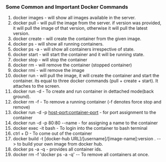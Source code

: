 ### Some Common and Important Docker Commands

1. docker images            - will show all images available in the server.
2. docker pull <image-name> - will pull the image from the server. if version was provided, it will pull the image of that version, otherwise it will pull the latest version.
3. docker create <image-id> - will create the container from the given image.
4. docker ps                - will show all running containers.
5. docker ps -a             - will show all containers irrespective of state.
6. docker start <container-id>  - will start the container and it will be running state.
7. docker stop <container-id>   - will stop the container
8. docker rm <container-id>     - will remove the container (stopped container)
9. docker rmi <image-id>        - will remove the image
10. docker run <image-name>     - will pull the image, it will create the container and start the container. its equal to three docker commands (pull + create + start). It attaches to the screen.
11. docker run -d <image-name>  - To create and run container in dettached mode(back ground).
12. docker rm -f <container-id> - To remove a running container (-f denotes force stop and remove)
13. docker run -d -p <host-port:container-port> <image-name> - for port assignment to the container
14. docker run -d -p 80:80 --name <container-id> <image-name> - for assigning a name to the container
15. docker exec -it <container-id> bash - To login into the container to bash terminal
16. ctrl + D    - To come out of the container
17. docker build -t [docker-hub URL]/[username]/[image-name]:version .  --> to build your own image from docker hub.
18. docker ps -a -q - provides all container ids.
19. docker rm -f 'docker ps -a -q'  -- To remove all containers at once.

